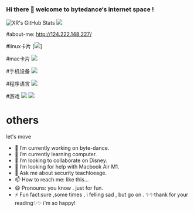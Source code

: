 ### Hi there 👋 welcome to bytedance‘s internet space !
![XR's GitHub Stats](https://github-readme-stats.vercel.app/api?username=wjl110&show_icons=true&count_private=true&hide=prs&theme=default_repocard)
![](https://visitor-badge.glitch.me/badge?page_id=wjl110)

#about-me:
http://124.222.148.227/

#linux卡片
[![](https://img.shields.io/badge/OS-kali%20Linux-33aadd?style=flat-square&logo=arch-linux&logoColor=ffffff)]

#mac卡片
[![](https://img.shields.io/badge/macOS-Hackintosh-292e33?style=flat-square&logo=apple&logoColor=ffffff)](https://www.tonymacx86.com/)

#手机设备
[![](https://img.shields.io/badge/iPhone-11-pro?style=flat-square&logo=apple&logoColor=ffffff)](https://www.apple.com/)

#程序语言
[![](https://img.shields.io/badge/-Python-007396?style=flat-square&logo=python&logoColor=ffffff)](https://python.org/)

#游戏
![](https://img.shields.io/badge/-Nintendo%20Switch-e60012?style=flat-square&logo=nintendo%20switch&logoColor=ffffff)
[![](https://img.shields.io/badge/Steam-171a21?style=flat-square&logo=steam&logoColor=ffffff)](https://steamcommunity.com/id/antzuhl)
# others
let's move
- 🔭 I’m currently working on byte-dance.
- 🌱 I’m currently learning computer.
- 👯 I’m looking to collaborate on Disney.
- 🤔 I’m looking for help with Macbook Air M1.
- 💬 Ask me about security teachloeage.
- 📫 How to reach me: like this...
- 😄 Pronouns: you know . just for fun.
- ⚡ Fun fact:sure ,some times , i felling sad , but go on .
 ✨✨thank for your reading✨✨ i'm so happy!

<!--
**wjl110/wjl110** is a ✨ _special_ ✨ repository because its `README.md` (this file) appears on your GitHub profile.

Here are some ideas to get you started:

- 🔭 I’m currently working on ...
- 🌱 I’m currently learning ...
- 👯 I’m looking to collaborate on ...
- 🤔 I’m looking for help with ...
- 💬 Ask me about ...
- 📫 How to reach me: ...
- 😄 Pronouns: ...
- ⚡ Fun fact: ...
-->
